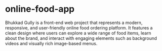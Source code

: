 # online-food-app
Bhukkad Gully is a front-end web project that represents a modern, responsive, and user-friendly online food ordering platform. It features a clean design where users can explore a wide range of food items, learn about the brand, and interact with engaging elements such as background videos and visually rich image-based menus.

